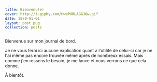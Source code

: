 ```yaml
---
title: Bienvenu(e)
cover: http://i.giphy.com/HwePORLAGGJOw.gif
date: 1970-01-01
layout: post.pug
collection: posts
---
```


Bienvenue sur mon journal de bord.

Je ne vous ferai ici aucune explication quant à l'utilité de celui-ci car je ne l'ai même pas encore trouvée même après de nombreux essais. Mais comme j'en ressens le besoin, je me lance et nous verrons ce que cela donne.

À bientôt.

